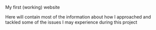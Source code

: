 My first (working) website

Here will contain most of the information about how I approached and tackled some of the issues I may experience during this project

